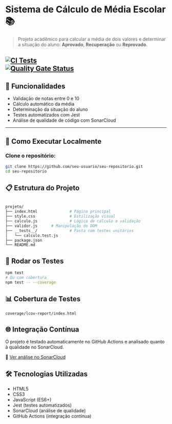 # Sistema de Cálculo de Média Escolar 📚

> Projeto acadêmico para calcular a média de dois valores e determinar a situação do aluno: **Aprovado**, **Recuperação** ou **Reprovado**.

[![CI Tests](https://github.com/eduardonicioli/validarAluno/actions/workflows/test.yml/badge.svg )](https://github.com/eduardonicioli/validarAluno/actions )<br>
[![Quality Gate Status](https://sonarcloud.io/api/project_badges/measure?project=eduardonicioli_validarAluno&metric=alert_status)](https://sonarcloud.io/summary/new_code?id=eduardonicioli_validarAluno)
---

## 🧪 Funcionalidades

- Validação de notas entre 0 e 10
- Cálculo automático da média
- Determinação da situação do aluno
- Testes automatizados com Jest
- Análise de qualidade de código com SonarCloud

---

## 🚀 Como Executar Localmente

###  Clone o repositório:

```bash
git clone https://github.com/seu-usuario/seu-repositorio.git 
cd seu-repositorio

```
## 📋 Estrutura do Projeto
```bash

projeto/
├── index.html              # Página principal
├── style.css               # Estilização visual
├── calculo.js              # Lógica de cálculo e validação
├── validor.js      # Manipulação do DOM
├── __tests__/              # Pasta com testes unitários
│   └── calculo.test.js
├── package.json
└── README.md
```
## 🧪 Rodar os Testes
```bash
npm test
# Ou com cobertura
npm test -- --coverage
```
## 📊 Cobertura de Testes
```bash
coverage/lcov-report/index.html
```
## 🌐 Integração Contínua
O projeto é testado automaticamente no GitHub Actions e analisado quanto à qualidade no SonarCloud.

🔗 [Ver análise no SonarCloud](https://sonarcloud.io/summary/new_code?id=eduardonicioli_validarAluno )


## 🛠️ Tecnologias Utilizadas

- HTML5
- CSS3
- JavaScript (ES6+)
- Jest (testes automatizados)
- SonarCloud (análise de qualidade)
- GitHub Actions (integração contínua)
